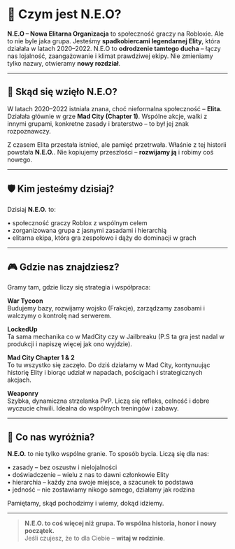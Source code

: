 # 🌟 Czym jest N.E.O?

**N.E.O – Nowa Elitarna Organizacja** to społeczność graczy na Robloxie. Ale to nie byle jaka grupa. Jesteśmy **spadkobiercami legendarnej Elity**, która działała w latach 2020–2022. N.E.O to **odrodzenie tamtego ducha** – łączy nas lojalność, zaangażowanie i klimat prawdziwej ekipy. Nie zmieniamy tylko nazwy, otwieramy **nowy rozdział**.

---

## 🧭 Skąd się wzięło N.E.O?

W latach 2020–2022 istniała znana, choć nieformalna społeczność – **Elita**. Działała głównie w grze **Mad City (Chapter 1)**. Wspólne akcje, walki z innymi grupami, konkretne zasady i braterstwo – to był jej znak rozpoznawczy.

Z czasem Elita przestała istnieć, ale pamięć przetrwała. Właśnie z tej historii powstała **N.E.O.**. Nie kopiujemy przeszłości – **rozwijamy ją** i robimy coś nowego.

---

## 🛡️ Kim jesteśmy dzisiaj?

Dzisiaj **N.E.O.** to:

• społeczność graczy Roblox z wspólnym celem  
• zorganizowana grupa z jasnymi zasadami i hierarchią  
• elitarna ekipa, która gra zespołowo i dąży do dominacji w grach

---

## 🎮 Gdzie nas znajdziesz?

Gramy tam, gdzie liczy się strategia i współpraca:

**War Tycoon**  
Budujemy bazy, rozwijamy wojsko (Frakcje), zarządzamy zasobami i walczymy o kontrolę nad serwerem.

**LockedUp**  
Ta sama mechanika co w MadCity czy w Jailbreaku (P.S ta gra jest nadal w produkcji i napiszę więcej jak ono wyjdzie).

**Mad City Chapter 1 & 2**  
To tu wszystko się zaczęło. Do dziś działamy w Mad City, kontynuując historię Elity i biorąc udział w napadach, pościgach i strategicznych akcjach.

**Weaponry**  
Szybka, dynamiczna strzelanka PvP. Liczą się refleks, celność i dobre wyczucie chwili. Idealna do wspólnych treningów i zabawy.

---

## 💎 Co nas wyróżnia?

**N.E.O.** to nie tylko wspólne granie. To sposób bycia. Liczą się dla nas:

• zasady – bez oszustw i nielojalności  
• doświadczenie – wielu z nas to dawni członkowie Elity  
• hierarchia – każdy zna swoje miejsce, a szacunek to podstawa  
• jedność – nie zostawiamy nikogo samego, działamy jak rodzina

Pamiętamy, skąd pochodzimy i wiemy, dokąd idziemy.

---

> **N.E.O. to coś więcej niż grupa. To wspólna historia, honor i nowy początek.**  
> Jeśli czujesz, że to dla Ciebie – **witaj w rodzinie**.
